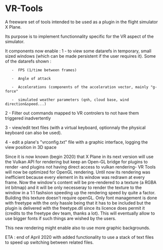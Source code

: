 # VR-Tools
A freeware set of tools intended to be used as a plugin in the flight simulator X Plane.

Its purpose is to implement functionnality specific for the VR aspect of the simulator.

It components now enable :
1 -  to view some datarefs in temporary, small sized windows (which can be made persistent if the user requires it).
     Some of the datarefs shown :
     
       -  FPS (1/time between frames)
       
       -  Angle of attack
       
       -  Accelerations (components of the acceleration vector, mainly "g-force"
       
       -  simulated weather parameters (qnh, cloud base, wind direction&speed...)

2 - Filter out commands mapped to VR controlers to not have them triggered inadvertently

3 - view/edit text files (with a virtual keyboard, optionnaly the physical keyboard can also be used).

4 - edit a plane's "vrconfig.txt" file with a graphic interface, logging the view position in 3D space

Since it is now known (begin 2020) that X Plane in its next version will use the Vulkan API for rendering but keep an Open-GL bridge for plugins to render -and plugins not having direct access to vulkan rendering- VR Tools will now be optimized for OpenGL rendering. Until now its rendering was inefficient because every element in its window was redrawn at every frame. Now the window's content will be pre-rendered to a texture (a RGBA int bitmap) and it will be only necesseray to render the texture to the window in a 1:1 fashsion speeding up the rendering speed by quite a factor. Building this texture doesn't require openGL. Only font management is done with freetype with the only hassle being that it has to be included but the plugin is delivered with the freetype.dll since its licence does permit it (credits to the freetype dev team, thanks a lot). This will eventually allow to use bigger fonts if such things are wished by the users.

This new rendering might enable also to use more graphic backgrounds. 

ETA : end of April 2020 with added functionality to use a stack of text files to speed up switching between related files. 

